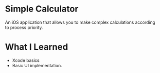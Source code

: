 # Simple Calculator

An iOS application that allows you to make complex calculations according to process priority.

# What I Learned

* Xcode basics
* Basic UI implementation.
